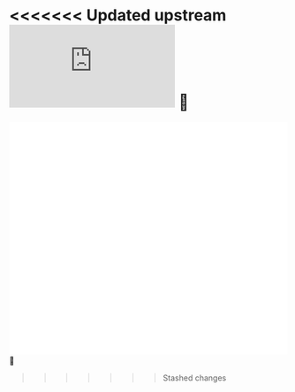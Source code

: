 <<<<<<< Updated upstream
![](https://github.com/pradeep98/pradeep98/blob/main/src/index.html) 👋
=======
![](./src/index.svg) 👋
>>>>>>> Stashed changes

<!--
**pradeep98/pradeep98** is a ✨ _special_ ✨ repository because its `README.md` (this file) appears on your GitHub profile.

Here are some ideas to get you started:

- 🔭 I’m currently working on ...
- 🌱 I’m currently learning ...
- 👯 I’m looking to collaborate on ...
- 🤔 I’m looking for help with ...
- 💬 Ask me about ...
- 📫 How to reach me: ...
- 😄 Pronouns: ...
- ⚡ Fun fact: ...
-->
